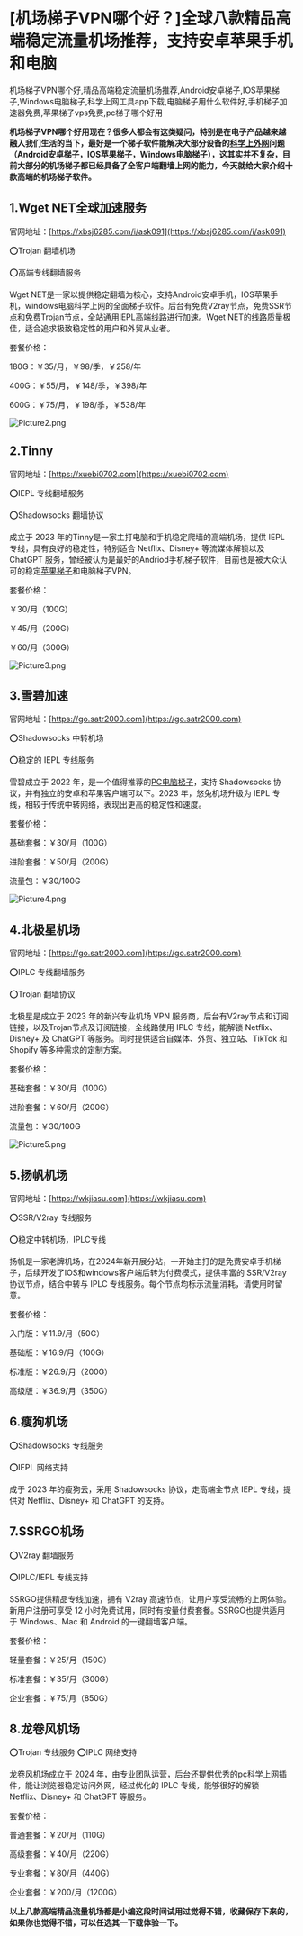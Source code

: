 # [机场梯子VPN哪个好？]全球八款精品高端稳定流量机场推荐，支持安卓苹果手机和电脑
机场梯子VPN哪个好,精品高端稳定流量机场推荐,Android安卓梯子,IOS苹果梯子,Windows电脑梯子,科学上网工具app下载,电脑梯子用什么软件好,手机梯子加速器免费,苹果梯子vps免费,pc梯子哪个好用

**机场梯子VPN哪个好用现在？很多人都会有这类疑问，特别是在电子产品越来越融入我们生活的当下，最好是一个梯子软件能解决大部分设备的[科学上外网](https://github.com/shadowsocksrr/shadowsocksr-csharp/issues/538)问题（Android安卓梯子，IOS苹果梯子，Windows电脑梯子），这其实并不复杂，目前大部分的机场梯子都已经具备了全客户端翻墙上网的能力，今天就给大家介绍十款高端的机场梯子软件。**

## 1.Wget NET全球加速服务
官网地址：[https://xbsj6285.com/i/ask091](https://xbsj6285.com/i/ask091)

⭕Trojan 翻墙机场

⭕高端专线翻墙服务

Wget NET是一家以提供稳定翻墙为核心，支持Android安卓手机，IOS苹果手机，windows电脑科学上网的全面梯子软件。后台有免费V2ray节点，免费SSR节点和免费Trojan节点，全站通用IEPL高端线路进行加速。Wget NET的线路质量极佳，适合追求极致稳定性的用户和外贸从业者。

套餐价格：

180G：￥35/月，￥98/季，￥258/年

400G：￥55/月，￥148/季，￥398/年

600G：￥75/月，￥198/季，￥538/年

![Picture2.png](https://p.inari.site/usr/795/673d573ff40f6.png)
## 2.Tinny
官网地址：[https://xuebi0702.com](https://xuebi0702.com)

⭕IEPL 专线翻墙服务

⭕Shadowsocks 翻墙协议

成立于 2023 年的Tinny是一家主打电脑和手机稳定爬墙的高端机场，提供 IEPL 专线，具有良好的稳定性，特别适合 Netflix、Disney+ 等流媒体解锁以及 ChatGPT 服务，曾经被认为是最好的Andriod手机梯子软件，目前也是被大众认可的稳定[苹果梯子](https://github.com/egvcr/jpwwt/)和电脑梯子VPN。

套餐价格：

￥30/月（100G）

￥45/月（200G）

￥60/月（300G）

![Picture3.png](https://p.inari.site/usr/795/673d574135b0e.png)

## 3.雪碧加速
官网地址：[https://go.satr2000.com](https://go.satr2000.com)

⭕Shadowsocks 中转机场

⭕稳定的 IEPL 专线服务

雪碧成立于 2022 年，是一个值得推荐的[PC电脑梯子](https://github.com/bbbestb/best-cn-vpn/issues/39)，支持 Shadowsocks 协议，并有独立的安卓和苹果客户端可以下。2023 年，悠兔机场升级为 IEPL 专线，相较于传统中转网络，表现出更高的稳定性和速度。

套餐价格：

基础套餐：￥30/月（100G）

进阶套餐：￥50/月（200G）

流量包：￥30/100G

![Picture4.png](https://p.inari.site/usr/795/673d57413ea91.png)
## 4.北极星机场
官网地址：[https://go.satr2000.com](https://go.satr2000.com)

⭕IPLC 专线翻墙服务

⭕Trojan 翻墙协议

北极星是成立于 2023 年的新兴专业机场 VPN 服务商，后台有V2ray节点和订阅链接，以及Trojan节点及订阅链接，全线路使用 IPLC 专线，能解锁 Netflix、Disney+ 及 ChatGPT 等服务。同时提供适合自媒体、外贸、独立站、TikTok 和 Shopify 等多种需求的定制方案。

套餐价格：

基础套餐：￥30/月（100G）

进阶套餐：￥60/月（200G）

流量包：￥30/100G

![Picture5.png](https://p.inari.site/usr/795/673d5741ba814.png)

## 5.扬帆机场
官网地址：[https://wkjiasu.com](https://wkjiasu.com)

⭕SSR/V2ray 专线服务

⭕稳定中转机场，IPLC专线

扬帆是一家老牌机场，在2024年新开展分站，一开始主打的是免费安卓手机梯子，后续开发了IOS和windows客户端后转为付费模式，提供丰富的 SSR/V2ray 协议节点，结合中转与 IPLC 专线服务。每个节点均标示流量消耗，请使用时留意。

套餐价格：

入门版：￥11.9/月（50G）

基础版：￥16.9/月（100G）

标准版：￥26.9/月（200G）

高级版：￥36.9/月（350G）

## 6.瘦狗机场
⭕Shadowsocks 专线服务

⭕IEPL 网络支持

成于 2023 年的瘦狗云，采用 Shadowsocks 协议，走高端全节点 IEPL 专线，提供对 Netflix、Disney+ 和 ChatGPT 的支持。

## 7.SSRGO机场
⭕V2ray 翻墙服务

⭕IPLC/IEPL 专线支持

SSRGO提供精品专线加速，拥有 V2ray 高速节点，让用户享受流畅的上网体验。新用户注册可享受 12 小时免费试用，同时有按量付费套餐。SSRGO也提供适用于 Windows、Mac 和 Android 的一键翻墙客户端。

套餐价格：

轻量套餐：￥25/月（150G）

标准套餐：￥35/月（300G）

企业套餐：￥75/月（850G）

## 8.龙卷风机场
⭕Trojan 专线服务
⭕IPLC 网络支持

龙卷风机场成立于 2024 年，由专业团队运营，后台还提供优秀的pc科学上网插件，能让浏览器稳定访问外网，经过优化的 IPLC 专线，能够很好的解锁 Netflix、Disney+ 和 ChatGPT 等服务。

套餐价格：

普通套餐：￥20/月（110G）

高级套餐：￥40/月（220G）

专业套餐：￥80/月（440G）

企业套餐：￥200/月（1200G）

**以上八款高端精品流量机场都是小编这段时间试用过觉得不错，收藏保存下来的，如果你也觉得不错，可以任选其一下载体验一下。**

